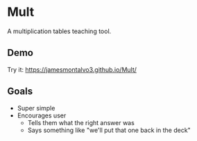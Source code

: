 Mult
====

A multiplication tables teaching tool. 

Demo
----

Try it: https://jamesmontalvo3.github.io/Mult/

Goals
-----

* Super simple
* Encourages user
  * Tells them what the right answer was
  * Says something like "we'll put that one back in the deck"
